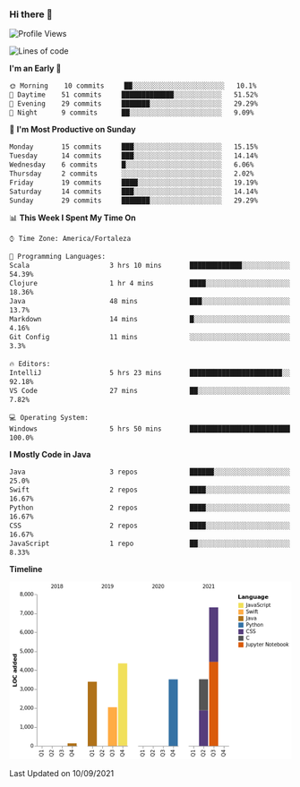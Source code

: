 ### Hi there 👋

<!--
**samuelpsouza/samuelpsouza** is a ✨ _special_ ✨ repository because its `README.md` (this file) appears on your GitHub profile.

Here are some ideas to get you started:

- 🔭 I’m currently working on ...
- 🌱 I’m currently learning ...
- 👯 I’m looking to collaborate on ...
- 🤔 I’m looking for help with ...
- 💬 Ask me about ...
- 📫 How to reach me: ...
- 😄 Pronouns: ...
- ⚡ Fun fact: ...
-->

<!--START_SECTION:waka-->
![Profile Views](http://img.shields.io/badge/Profile%20Views-24-blue)

![Lines of code](https://img.shields.io/badge/From%20Hello%20World%20I%27ve%20Written-24250%20lines%20of%20code-blue)

**I'm an Early 🐤** 

```text
🌞 Morning    10 commits     ██░░░░░░░░░░░░░░░░░░░░░░░   10.1% 
🌆 Daytime    51 commits     █████████████░░░░░░░░░░░░   51.52% 
🌃 Evening    29 commits     ███████░░░░░░░░░░░░░░░░░░   29.29% 
🌙 Night      9 commits      ██░░░░░░░░░░░░░░░░░░░░░░░   9.09%

```
📅 **I'm Most Productive on Sunday** 

```text
Monday       15 commits     ███░░░░░░░░░░░░░░░░░░░░░░   15.15% 
Tuesday      14 commits     ███░░░░░░░░░░░░░░░░░░░░░░   14.14% 
Wednesday    6 commits      █░░░░░░░░░░░░░░░░░░░░░░░░   6.06% 
Thursday     2 commits      ░░░░░░░░░░░░░░░░░░░░░░░░░   2.02% 
Friday       19 commits     ████░░░░░░░░░░░░░░░░░░░░░   19.19% 
Saturday     14 commits     ███░░░░░░░░░░░░░░░░░░░░░░   14.14% 
Sunday       29 commits     ███████░░░░░░░░░░░░░░░░░░   29.29%

```


📊 **This Week I Spent My Time On** 

```text
⌚︎ Time Zone: America/Fortaleza

💬 Programming Languages: 
Scala                    3 hrs 10 mins       █████████████░░░░░░░░░░░░   54.39% 
Clojure                  1 hr 4 mins         ████░░░░░░░░░░░░░░░░░░░░░   18.36% 
Java                     48 mins             ███░░░░░░░░░░░░░░░░░░░░░░   13.7% 
Markdown                 14 mins             █░░░░░░░░░░░░░░░░░░░░░░░░   4.16% 
Git Config               11 mins             ░░░░░░░░░░░░░░░░░░░░░░░░░   3.3%

🔥 Editors: 
IntelliJ                 5 hrs 23 mins       ███████████████████████░░   92.18% 
VS Code                  27 mins             ██░░░░░░░░░░░░░░░░░░░░░░░   7.82%

💻 Operating System: 
Windows                  5 hrs 50 mins       █████████████████████████   100.0%

```

**I Mostly Code in Java** 

```text
Java                     3 repos             ██████░░░░░░░░░░░░░░░░░░░   25.0% 
Swift                    2 repos             ████░░░░░░░░░░░░░░░░░░░░░   16.67% 
Python                   2 repos             ████░░░░░░░░░░░░░░░░░░░░░   16.67% 
CSS                      2 repos             ████░░░░░░░░░░░░░░░░░░░░░   16.67% 
JavaScript               1 repo              ██░░░░░░░░░░░░░░░░░░░░░░░   8.33%

```


**Timeline**

![Chart not found](https://raw.githubusercontent.com/samuelpsouza/samuelpsouza/main/charts/bar_graph.png) 


 Last Updated on 10/09/2021
<!--END_SECTION:waka-->